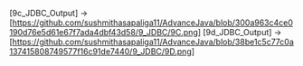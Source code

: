 [9c_JDBC_Output] -> [https://github.com/sushmithasapaliga11/AdvanceJava/blob/300a963c4ce0190d76e5d61e67f7ada4dbf43d58/9_JDBC/9C.png]
[9d_JDBC_Output] -> [https://github.com/sushmithasapaliga11/AdvanceJava/blob/38be1c5c77c0a137415808749577f16c91de7440/9_JDBC/9D.png]
